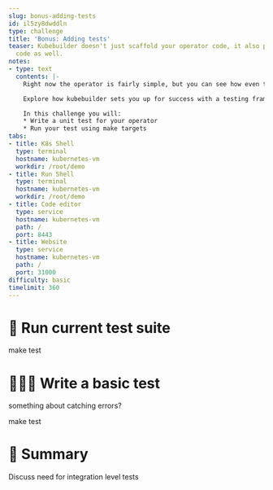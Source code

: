 ```yaml
---
slug: bonus-adding-tests
id: il5zy8dwddln
type: challenge
title: 'Bonus: Adding tests'
teaser: Kubebuilder doesn't just scaffold your operator code, it also prepares test
  code as well.
notes:
- type: text
  contents: |-
    Right now the operator is fairly simple, but you can see how even the error handling logic can get complex.

    Explore how kubebuilder sets you up for success with a testing framework as well.

    In this challenge you will:
    * Write a unit test for your operator
    * Run your test using make targets
tabs:
- title: K8s Shell
  type: terminal
  hostname: kubernetes-vm
  workdir: /root/demo
- title: Run Shell
  type: terminal
  hostname: kubernetes-vm
  workdir: /root/demo
- title: Code editor
  type: service
  hostname: kubernetes-vm
  path: /
  port: 8443
- title: Website
  type: service
  hostname: kubernetes-vm
  path: /
  port: 31000
difficulty: basic
timelimit: 360
---
```


🤖 Run current test suite
==============

make test

👩🏾‍💻 Write a basic test
==============

something about catching errors?

make test

📕 Summary
==============

Discuss need for integration level tests
